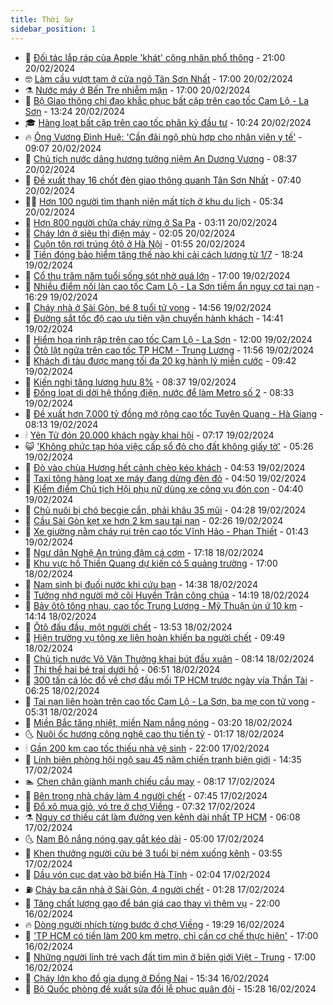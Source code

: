 ```yaml
---
title: Thời Sự
sidebar_position: 1
---
```


<!-- vnexpress-thoi-su:START -->
- 🦒 [Đối tác lắp ráp của Apple &#39;khát&#39; công nhân phổ thông](https://vnexpress.net/doi-tac-lap-rap-cua-apple-khat-cong-nhan-pho-thong-4713378.html) - 21:00 20/02/2024
- 🤓 [Làm cầu vượt tạm ở cửa ngõ Tân Sơn Nhất](https://vnexpress.net/lam-cau-vuot-tam-o-cua-ngo-tan-son-nhat-4713493.html) - 17:00 20/02/2024
- ⚗️ [Nước máy ở Bến Tre nhiễm mặn](https://vnexpress.net/nuoc-may-o-ben-tre-nhiem-man-4713402.html) - 17:00 20/02/2024
- 🌊 [Bộ Giao thông chỉ đạo khắc phục bất cập trên cao tốc Cam Lộ - La Sơn](https://vnexpress.net/bo-giao-thong-chi-dao-khac-phuc-bat-cap-tren-cao-toc-cam-lo-la-son-4713485.html) - 13:24 20/02/2024
- 🎓 [Hàng loạt bất cập trên cao tốc phân kỳ đầu tư](https://vnexpress.net/hang-loat-bat-cap-tren-cao-toc-phan-ky-dau-tu-4713301.html) - 10:24 20/02/2024
- 🔥 [Ông Vương Đình Huệ: &#39;Cần đãi ngộ phù hợp cho nhân viên y tế&#39;](https://vnexpress.net/ong-vuong-dinh-hue-can-dai-ngo-phu-hop-cho-nhan-vien-y-te-4713403.html) - 09:07 20/02/2024
- 🦏 [Chủ tịch nước dâng hương tưởng niệm An Dương Vương](https://vnexpress.net/chu-tich-nuoc-dang-huong-tuong-niem-an-duong-vuong-4713347.html) - 08:37 20/02/2024
- 👺 [Đề xuất thay 16 chốt đèn giao thông quanh Tân Sơn Nhất](https://vnexpress.net/de-xuat-thay-16-chot-den-giao-thong-quanh-tan-son-nhat-4713357.html) - 07:40 20/02/2024
- 🧑‍🏫 [Hơn 100 người tìm thanh niên mất tích ở khu du lịch](https://vnexpress.net/hon-100-nguoi-tim-thanh-nien-mat-tich-o-khu-du-lich-4713329.html) - 05:34 20/02/2024
- 🚦 [Hơn 800 người chữa cháy rừng ở Sa Pa](https://vnexpress.net/hon-800-nguoi-chua-chay-rung-o-sa-pa-4713228.html) - 03:11 20/02/2024
- 🎉 [Cháy lớn ở siêu thị điện máy](https://vnexpress.net/chay-lon-o-sieu-thi-dien-may-4713188.html) - 02:05 20/02/2024
- 🦒 [Cuộn tôn rơi trúng ôtô ở Hà Nội](https://vnexpress.net/cuon-ton-roi-trung-oto-o-ha-noi-4713122.html) - 01:55 20/02/2024
- 🤗 [Tiền đóng bảo hiểm tăng thế nào khi cải cách lương từ 1/7](https://vnexpress.net/tien-dong-bao-hiem-tang-the-nao-khi-cai-cach-luong-tu-1-7-4713039.html) - 18:24 19/02/2024
- 💼 [Cổ thụ trăm năm tuổi sống sót nhờ quá lớn](https://vnexpress.net/co-thu-tram-nam-tuoi-song-sot-nho-qua-lon-4698530.html) - 17:00 19/02/2024
- 🤩 [Nhiều điểm nối làn cao tốc Cam Lộ - La Sơn tiềm ẩn nguy cơ tai nạn](https://vnexpress.net/nhieu-diem-noi-lan-cao-toc-cam-lo-la-son-tiem-an-nguy-co-tai-nan-4713095.html) - 16:29 19/02/2024
- 🤡 [Cháy nhà ở Sài Gòn, bé 8 tuổi tử vong](https://vnexpress.net/chay-nha-o-sai-gon-be-8-tuoi-tu-vong-4713096.html) - 14:56 19/02/2024
- 💯 [Đường sắt tốc độ cao ưu tiên vận chuyển hành khách](https://vnexpress.net/duong-sat-toc-do-cao-uu-tien-van-chuyen-hanh-khach-4713094.html) - 14:41 19/02/2024
- 👺 [Hiểm họa rình rập trên cao tốc Cam Lộ - La Sơn](https://vnexpress.net/hiem-hoa-rinh-rap-tren-cao-toc-cam-lo-la-son-4712907.html) - 12:00 19/02/2024
- 🌮 [Ôtô lật ngửa trên cao tốc TP HCM - Trung Lương](https://vnexpress.net/oto-lat-ngua-tren-cao-toc-tp-hcm-trung-luong-4713066.html) - 11:56 19/02/2024
- 🥸 [Khách đi tàu được mang tối đa 20 kg hành lý miễn cước](https://vnexpress.net/khach-di-tau-duoc-mang-toi-da-20-kg-hanh-ly-mien-cuoc-4712968.html) - 09:42 19/02/2024
- 🐻 [Kiến nghị tăng lương hưu 8%](https://vnexpress.net/kien-nghi-tang-luong-huu-8-4712965.html) - 08:37 19/02/2024
- 👀 [Đồng loạt di dời hệ thống điện, nước để làm Metro số 2](https://vnexpress.net/dong-loat-di-doi-he-thong-dien-nuoc-de-lam-metro-so-2-4712957.html) - 08:33 19/02/2024
- 🤔 [Đề xuất hơn 7.000 tỷ đồng mở rộng cao tốc Tuyên Quang - Hà Giang](https://vnexpress.net/de-xuat-hon-7-000-ty-dong-mo-rong-cao-toc-tuyen-quang-ha-giang-4712810.html) - 08:13 19/02/2024
- 🕯 [Yên Tử đón 20.000 khách ngày khai hội](https://vnexpress.net/yen-tu-don-20-000-khach-ngay-khai-hoi-4712879.html) - 07:17 19/02/2024
- 😺 [&#39;Không phức tạp hóa việc cấp sổ đỏ cho đất không giấy tờ&#39;](https://vnexpress.net/khong-phuc-tap-hoa-viec-cap-so-do-cho-dat-khong-giay-to-4712815.html) - 05:26 19/02/2024
- 🦆 [Đò vào chùa Hương hết cảnh chèo kéo khách](https://video.vnexpress.net/do-vao-chua-huong-het-canh-cheo-keo-khach-4712870.html) - 04:53 19/02/2024
- 🧰 [Taxi tông hàng loạt xe máy đang dừng đèn đỏ](https://vnexpress.net/taxi-tong-hang-loat-xe-may-dang-dung-den-do-4712847.html) - 04:50 19/02/2024
- 🦍 [Kiểm điểm Chủ tịch Hội phụ nữ dùng xe công vụ đón con](https://vnexpress.net/kiem-diem-chu-tich-hoi-phu-nu-dung-xe-cong-vu-don-con-4711706.html) - 04:40 19/02/2024
- 🧰 [Chủ nuôi bị chó becgie cắn, phải khâu 35 mũi](https://vnexpress.net/chu-nuoi-bi-cho-becgie-can-phai-khau-35-mui-4712825.html) - 04:28 19/02/2024
- 💃 [Cầu Sài Gòn kẹt xe hơn 2 km sau tai nạn](https://vnexpress.net/cau-sai-gon-ket-xe-hon-2-km-sau-tai-nan-4712753.html) - 02:26 19/02/2024
- 🧰 [Xe giường nằm cháy rụi trên cao tốc Vĩnh Hảo - Phan Thiết](https://vnexpress.net/xe-giuong-nam-chay-rui-tren-cao-toc-vinh-hao-phan-thiet-4712718.html) - 01:43 19/02/2024
- 🚀 [Ngư dân Nghệ An trúng đậm cá cơm](https://vnexpress.net/ngu-dan-nghe-an-trung-dam-ca-com-4712659.html) - 17:18 18/02/2024
- 🎊 [Khu vực hồ Thiền Quang dự kiến có 5 quảng trường](https://vnexpress.net/khu-vuc-ho-thien-quang-du-kien-co-5-quang-truong-4712636.html) - 17:00 18/02/2024
- 🤭 [Nam sinh bị đuối nước khi cứu bạn](https://vnexpress.net/nam-sinh-bi-duoi-nuoc-khi-cuu-ban-4712642.html) - 14:38 18/02/2024
- 🤗 [Tưởng nhớ người mở cõi Huyền Trân công chúa](https://vnexpress.net/tuong-nho-nguoi-mo-coi-huyen-tran-cong-chua-4712630.html) - 14:19 18/02/2024
- 🌈 [Bảy ôtô tông nhau, cao tốc Trung Lương - Mỹ Thuận ùn ứ 10 km](https://vnexpress.net/bay-oto-tong-nhau-cao-toc-trung-luong-my-thuan-un-u-10-km-4712638.html) - 14:14 18/02/2024
- 🦣 [Ôtô đấu đầu, một người chết](https://vnexpress.net/oto-dau-dau-mot-nguoi-chet-4712637.html) - 13:53 18/02/2024
- 🎡 [Hiện trường vụ tông xe liên hoàn khiến ba người chết](https://vnexpress.net/hien-truong-vu-tong-xe-lien-hoan-khien-ba-nguoi-chet-4712599.html) - 09:49 18/02/2024
- 🦏 [Chủ tịch nước Võ Văn Thưởng khai bút đầu xuân](https://vnexpress.net/chu-tich-nuoc-vo-van-thuong-khai-but-dau-xuan-4712564.html) - 08:14 18/02/2024
- 🎊 [Thi thể hai bé trai dưới hồ](https://vnexpress.net/thi-the-hai-be-trai-duoi-ho-4712567.html) - 06:51 18/02/2024
- 🫶 [300 tấn cá lóc đổ về chợ đầu mối TP HCM trước ngày vía Thần Tài](https://vnexpress.net/300-tan-ca-loc-do-ve-cho-dau-moi-tp-hcm-truoc-ngay-via-than-tai-4712566.html) - 06:25 18/02/2024
- 🤔 [Tai nạn liên hoàn trên cao tốc Cam Lộ - La Sơn, ba mẹ con tử vong](https://vnexpress.net/tai-nan-lien-hoan-tren-cao-toc-cam-lo-la-son-ba-me-con-tu-vong-4712562.html) - 05:31 18/02/2024
- 🤠 [Miền Bắc tăng nhiệt, miền Nam nắng nóng](https://vnexpress.net/mien-bac-tang-nhiet-mien-nam-nang-nong-4712524.html) - 03:20 18/02/2024
- 🌜 [Nuôi ốc hương công nghệ cao thu tiền tỷ](https://vnexpress.net/bo-tom-nuoi-oc-huong-cong-nghe-cao-thu-tien-ty-4709917.html) - 01:17 18/02/2024
- 🕯 [Gần 200 km cao tốc thiếu nhà vệ sinh](https://vnexpress.net/gan-200-km-cao-toc-thieu-nha-ve-sinh-4712213.html) - 22:00 17/02/2024
- 🤔 [Lính biên phòng hội ngộ sau 45 năm chiến tranh biên giới](https://vnexpress.net/linh-bien-phong-hoi-ngo-sau-45-nam-chien-tranh-bien-gioi-4712440.html) - 14:35 17/02/2024
- 🏊 [Chen chân giành manh chiếu cầu may](https://vnexpress.net/chen-chan-gianh-manh-chieu-cau-may-4712375.html) - 08:17 17/02/2024
- 🌮 [Bên trong nhà cháy làm 4 người chết](https://vnexpress.net/ben-trong-nha-chay-lam-4-nguoi-chet-4712367.html) - 07:45 17/02/2024
- 🫣 [Đổ xô mua giỏ, vó tre ở chợ Viềng](https://video.vnexpress.net/do-xo-mua-gio-vo-tre-o-cho-vieng-4712368.html) - 07:32 17/02/2024
- ⚗️ [Nguy cơ thiếu cát làm đường ven kênh dài nhất TP HCM](https://vnexpress.net/nguy-co-thieu-cat-lam-duong-ven-kenh-dai-nhat-tp-hcm-4712369.html) - 06:08 17/02/2024
- 🌜 [Nam Bộ nắng nóng gay gắt kéo dài](https://vnexpress.net/nam-bo-nang-nong-gay-gat-keo-dai-4712198.html) - 05:00 17/02/2024
- 🌁 [Khen thưởng người cứu bé 3 tuổi bị ném xuống kênh](https://vnexpress.net/khen-thuong-nguoi-cuu-be-3-tuoi-bi-nem-xuong-kenh-4712334.html) - 03:55 17/02/2024
- 🐲 [Dầu vón cục dạt vào bờ biển Hà Tĩnh](https://vnexpress.net/dau-von-cuc-dat-vao-bo-bien-ha-tinh-4712284.html) - 02:04 17/02/2024
- ⛽️ [Cháy ba căn nhà ở Sài Gòn, 4 người chết](https://vnexpress.net/chay-ba-can-nha-o-sai-gon-4-nguoi-chet-4712307.html) - 01:28 17/02/2024
- 🗽 [Tăng chất lượng gạo để bán giá cao thay vì thêm vụ](https://vnexpress.net/tang-chat-luong-gao-de-ban-gia-cao-thay-vi-them-vu-4707225.html) - 22:00 16/02/2024
- 🔥 [Dòng người nhích từng bước ở chợ Viềng](https://video.vnexpress.net/dong-nguoi-nhich-tung-buoc-o-cho-vieng-4712258.html) - 19:29 16/02/2024
- 💯 [&#39;TP HCM có tiền làm 200 km metro, chỉ cần cơ chế thực hiện&#39;](https://vnexpress.net/tp-hcm-co-tien-lam-200-km-metro-chi-can-co-che-thuc-hien-4712230.html) - 17:00 16/02/2024
- 🦆 [Những người lính trẻ vạch đất tìm mìn ở biên giới Việt - Trung](https://vnexpress.net/nhung-nguoi-linh-tre-vach-dat-tim-min-o-bien-gioi-viet-trung-4711860.html) - 17:00 16/02/2024
- 🫣 [Cháy lớn kho đồ gia dụng ở Đồng Nai](https://vnexpress.net/chay-lon-kho-do-gia-dung-o-dong-nai-4712245.html) - 15:34 16/02/2024
- 🤡 [Bộ Quốc phòng đề xuất sửa đổi lễ phục quân đội](https://vnexpress.net/bo-quoc-phong-de-xuat-sua-doi-le-phuc-quan-doi-4712236.html) - 15:28 16/02/2024<!-- vnexpress-thoi-su:END -->